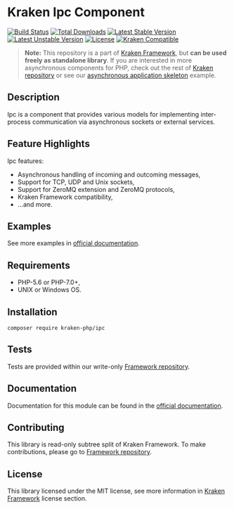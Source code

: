 # Kraken Ipc Component

[![Build Status](https://travis-ci.org/kraken-php/framework.svg)](https://travis-ci.org/kraken-php/framework)
[![Total Downloads](https://poser.pugx.org/kraken-php/ipc/downloads)](https://packagist.org/packages/kraken-php/ipc) 
[![Latest Stable Version](https://poser.pugx.org/kraken-php/ipc/v/stable)](https://packagist.org/packages/kraken-php/ipc) 
[![Latest Unstable Version](https://poser.pugx.org/kraken-php/ipc/v/unstable)](https://packagist.org/packages/kraken-php/ipc) 
[![License](https://poser.pugx.org/kraken-php/framework/license)](https://packagist.org/packages/kraken-php/framework)
[![Kraken Compatible](https://img.shields.io/badge/kraken-compatible-6b02af.svg)](https://github.com/kraken-php/framework)

> **Note:** This repository is a part of [Kraken Framework][3], but **can be used freely as standalone library**. If you 
are interested in more asynchronous components for PHP, check out the rest of [Kraken repository][5] or see our 
[asynchronous application skeleton][4] example.

## Description

Ipc is a component that provides various models for implementing inter-process communication via asynchronous
sockets or external services.

## Feature Highlights

Ipc features:

* Asynchronous handling of incoming and outcoming messages,
* Support for TCP, UDP and Unix sockets,
* Support for ZeroMQ extension and ZeroMQ protocols,
* Kraken Framework compatibility,
* ...and more.

## Examples

See more examples in [official documentation][2].

## Requirements

* PHP-5.6 or PHP-7.0+,
* UNIX or Windows OS.

## Installation

```
composer require kraken-php/ipc
```

## Tests

Tests are provided within our write-only [Framework repository][3].

## Documentation

Documentation for this module can be found in the [official documentation][2].

## Contributing

This library is read-only subtree split of Kraken Framework. To make contributions, please go to [Framework repository][3].

## License

This library licensed under the MIT license, see more information in [Kraken Framework][3] license section.

[1]: http://kraken-php.com
[2]: http://kraken-php.com/docs/api-ipc
[3]: https://github.com/kraken-php/framework
[4]: https://github.com/kraken-php/kraken
[5]: https://github.com/kraken-php
